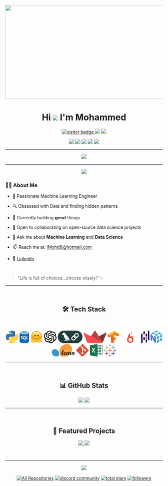 <!-- Profile Header -->
<p align="center">
  <img src="images/A.I.gif" width="900" height="300"/>
</p>

<h1 align="center">Hi <img src="https://media.giphy.com/media/hvRJCLFzcasrR4ia7z/giphy.gif" width="30"> I'm Mohammed</h1>

<p align="center">
  <a href="https://visitor-badge.laobi.icu/badge?page_id=iMoHd8.iMoHd8" target="_blank">
    <img src="https://visitor-badge.laobi.icu/badge?page_id=iMoHd8.iMoHd8" alt="visitor badge"/>
  </a>
  <a href="https://github.com/iMoHd8?tab=followers"><img src="https://img.shields.io/github/followers/iMoHd8?label=Followers&style=social"/></a>
  <a href="mailto:iMohd8@hotmail.com"><img src="https://img.shields.io/badge/Email-D14836?style=flat&logo=gmail&logoColor=white"/></a>
</p>

<p align="center">
  <a href="https://LinkedIn.com/in/mohammed-mahameed" target="_blank"><img width="32px" src="https://cdn-icons-png.flaticon.com/512/1409/1409945.png"/></a>
  <a href="https://www.Instagram.com/i.mohd.8" target="_blank"><img width="32px" src="https://cdn-icons-png.flaticon.com/512/1409/1409946.png"/></a>
  <a href="https://facebook.com/imohd8" target="_blank"><img width="32px" src="https://cdn-icons-png.flaticon.com/512/2504/2504903.png"/></a>
  <a href="https://twitter.com/imohd_8" target="_blank"><img width="32px" src="https://cdn-icons-png.flaticon.com/512/2504/2504947.png"/></a>
  <a href="https://discord.gg/t7QDE2s9Pn" target="_blank"><img width="32px" src="https://cdn-icons-png.flaticon.com/512/2504/2504896.png"/></a>
</p>

---

<!-- Typing SVG -->
<p align="center">
  <a href="https://git.io/typing-svg">
    <img src="https://readme-typing-svg.demolab.com?font=Fira+Code&pause=1000&width=435&center=true&lines=Machine+Learning+Engineer"/>
  </a>
</p>

---

<!-- About Me -->
<div align="center">
  <img src="images/Artificial Intelligence.gif" width="250"/>
</div>

### 👨‍💻 About Me

- 🤖 Passionate Machine Learning Engineer

- 🔍 Obsessed with Data and finding hidden patterns

- 🌱 Currently building **great** things

- 🤝 Open to collaborating on open-source data science projects

- 💬 Ask me about **Machine Learning** and **Data Science**

- 📫 Reach me at: [iMohd8@hotmail.com](mailto:iMohd8@hotmail.com)

- 👔 [LinkedIn](https://LinkedIn.com/in/mohammed-mahameed)

<br>

> "Life is full of choices…choose wisely!" ✨

---

<br>
<!-- Tech Stack -->
<h2 align="center">🛠️ Tech Stack</h2>
<br>
<p align="center">
  <img src="images/Python.png" height="40" alt="Python"/>
  <img src="images/SQL.png" height="40" alt="SQL"/>
  <img src="images/Huggingface.png" height="40" alt="HuggingFace"/>
  <img src="images/OpenAI.png" height="40" alt="OpenAI"/>
  <img src="images/Langchain.png" height="40" alt="Langchain"/>
  <img src="images/Streamlit.png" height="40" alt="Streamlit"/>
  <img src="images/Tensorflow.png" height="40" alt="Tensorflow"/>
  <img src="images/Pytorch.png" height="40" alt="Pytorch"/>
  <img src="images/Pandas.png" height="40" alt="Pandas"/>
  <img src="images/Numpy.png" height="40" alt="Numpy"/>
  <img src="images/Sklearn.png" height="40" alt="Sklearn"/>
  <img src="images/Git.png" height="40" alt="Git"/>
  <img src="images/Excel.png" height="40" alt="Excel"/>
  <img src="images/Tableau.png" height="40" alt="Tableau"/>

</p>

---

<br>
<!-- GitHub Stats -->
<h2 align="center">📊 GitHub Stats</h2>

<p align="center">
  <img src="https://github-readme-stats.vercel.app/api?username=iMoHd8&card_width=150&hide=contribs,prs&theme=tokyonight&show_icons=true"/>
  <img src="https://streak-stats.demolab.com?user=iMoHd8&theme=tokyonight&hide_border=true&border_radius=10.3&short_numbers=true&date_format=j%20M%5B%20Y%5D&mode=weekly&card_width=450"/>
</p>

---

<br>
<!-- Featured Projects -->
<h2 align="center">🚀 Featured Projects</h2>
<p align="center">
  <a href="https://github.com/iMoHd8/RAGPT">
    <img src="https://github-readme-stats.vercel.app/api/pin/?username=iMoHd8&repo=RAGPT&theme=tokyonight&card_width=200"/>
  </a>
  <a href="https://github.com/iMoHd8/Sentiment-Analysis-of-WorldCup2022-Tweets">
    <img src="https://github-readme-stats.vercel.app/api/pin/?username=iMoHd8&repo=Sentiment-Analysis-of-WorldCup2022-Tweets&theme=tokyonight&card_width=200"/>
  </a>
</p>

<br>

---

<!-- Fun GIF -->
<p align="center">
  <img src="images/Neural Network.gif" width="900"/>
</p>

<!-- Footer -->
<p align="center">
  <a href="https://github.com/iMoHd8?tab=repositories&q=&type=&language=&sort="><img alt="All Repositories" title="All Repositories" src="https://custom-icon-badges.herokuapp.com/badge/-All%20Repos-2962FF?style=for-the-badge&logoColor=white&logo=repo"/></a>
  <a href="https://discord.gg/t7QDE2s9Pn"><img alt="discord community" title="Join our community" src="https://custom-icon-badges.herokuapp.com/discord/718177643320574043?color=%23E1AD0E&logo=comments&logoColor=white&style=for-the-badge&labelColor=C79600"/></a>
  <a href="https://github.com/iMoHd8?tab=repositories&sort=stargazers"><img alt="total stars" title="Total stars on GitHub" src="https://custom-icon-badges.herokuapp.com/badge/dynamic/json?logo=star&host=formatted-dynamic-badges.herokuapp.com&formatter=metric&style=for-the-badge&color=55960c&labelColor=%23488207&label=stars&query=%24.stars&url=https%3A%2F%2Fapi.github-star-counter.workers.dev%2Fuser%2FiMoHd8"/></a>
  <a href="https://github.com/iMoHd8?tab=followers"><img alt="followers" title="Follow me on Github" src="https://custom-icon-badges.herokuapp.com/github/followers/iMoHd8?color=236ad3&labelColor=1155ba&style=for-the-badge&logo=person-add&label=Follow&logoColor=white"/></a>
</p>

<!-- End -->









